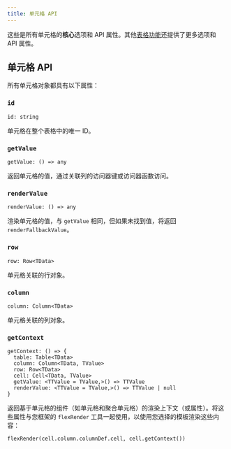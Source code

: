 ```yaml
---
title: 单元格 API
---
```


这些是所有单元格的**核心**选项和 API 属性。其他[表格功能](../guide/features.md)还提供了更多选项和 API 属性。

## 单元格 API

所有单元格对象都具有以下属性：

### `id`

```tsx
id: string
```

单元格在整个表格中的唯一 ID。

### `getValue`

```tsx
getValue: () => any
```

返回单元格的值，通过关联列的访问器键或访问器函数访问。

### `renderValue`

```tsx
renderValue: () => any
```

渲染单元格的值，与 `getValue` 相同，但如果未找到值，将返回 `renderFallbackValue`。

### `row`

```tsx
row: Row<TData>
```

单元格关联的行对象。

### `column`

```tsx
column: Column<TData>
```

单元格关联的列对象。

### `getContext`

```tsx
getContext: () => {
  table: Table<TData>
  column: Column<TData, TValue>
  row: Row<TData>
  cell: Cell<TData, TValue>
  getValue: <TTValue = TValue,>() => TTValue
  renderValue: <TTValue = TValue,>() => TTValue | null
}
```

返回基于单元格的组件（如单元格和聚合单元格）的渲染上下文（或属性）。将这些属性与您框架的 `flexRender` 工具一起使用，以使用您选择的模板渲染这些内容：

```tsx
flexRender(cell.column.columnDef.cell, cell.getContext())
```
